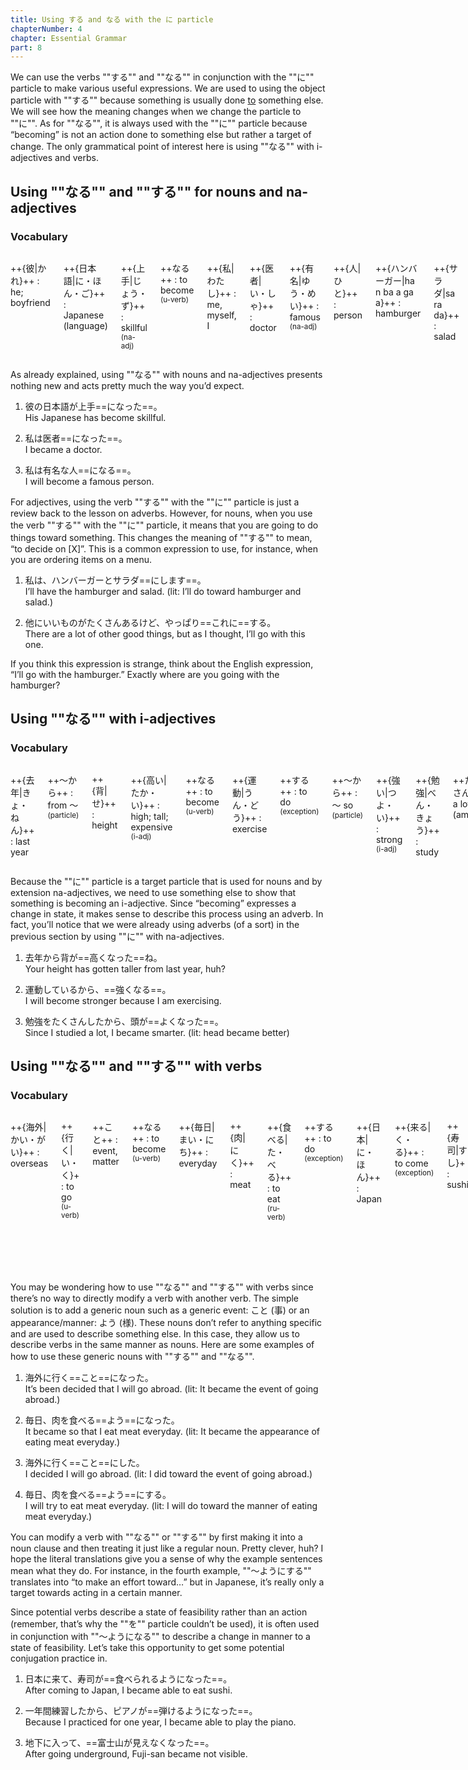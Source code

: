 ```yaml
---
title: Using する and なる with the に particle
chapterNumber: 4
chapter: Essential Grammar
part: 8
---
```


We can use the verbs ""する"" and ""なる"" in conjunction with the ""に"" particle to make various useful expressions. We are used to using the object particle with ""する"" because something is usually done <u>to</u> something else. We will see how the meaning changes when we change the particle to ""に"". As for ""なる"", it is always used with the ""に"" particle because “becoming” is not an action done to something else but rather a target of change. The only grammatical point of interest here is using ""なる"" with i-adjectives and verbs.

## Using ""なる"" and ""する"" for nouns and na-adjectives

### Vocabulary

<div class="columns">

++{彼|かれ}++
: he; boyfriend

++{日本語|に・ほん・ご}++
: Japanese (language)

++{上手|じょう・ず}++
: skillful <sup>(na-adj)</sup>

++なる++
: to become <sup>(u-verb)</sup>

++{私|わたし}++
: me, myself, I

++{医者|い・しゃ}++
: doctor

++{有名|ゆう・めい}++
: famous <sup>(na-adj)</sup>

++{人|ひと}++
: person

++{ハンバーガー|ha n ba a ga a}++
: hamburger

++{サラダ|sa ra da}++
: salad

++する++
: to do <sup>(exception)</sup>

++{他|ほか}++
: other

++いい++
: good <sup>(i-adj)</sup>

++{物|もの}++
: object

++たくさん++
: a lot (amount)

++ある++
: to exist (inanimate) <sup>(u-verb)</sup>

++やはり／やっぱり++
: as I thought

++これ++
: this

</div>

As already explained, using ""なる"" with nouns and na-adjectives presents nothing new and acts pretty much the way you’d expect.

1. 彼の日本語が上手==になった==。  
   His Japanese has become skillful.

1. 私は医者==になった==。  
   I became a doctor.

1. 私は有名な人==になる==。  
   I will become a famous person.

For adjectives, using the verb ""する"" with the ""に"" particle is just a review back to the lesson on adverbs. However, for nouns, when you use the verb ""する"" with the ""に"" particle, it means that you are going to do things toward something. This changes the meaning of ""する"" to mean, “to decide on [X]”. This is a common expression to use, for instance, when you are ordering items on a menu.

1. 私は、ハンバーガーとサラダ==にします==。  
   I’ll have the hamburger and salad. (lit: I’ll do toward hamburger and salad.)

1. 他にいいものがたくさんあるけど、やっぱり==これに==する。  
   There are a lot of other good things, but as I thought, I’ll go with this one.

If you think this expression is strange, think about the English expression, “I’ll go with the hamburger.” Exactly where are you going with the hamburger?

## Using ""なる"" with i-adjectives

### Vocabulary

<div class="columns">

++{去年|きょ・ねん}++
: last year

++～から++
: from ～ <sup>(particle)</sup>

++{背|せ}++
: height

++{高い|たか・い}++
: high; tall; expensive <sup>(i-adj)</sup>

++なる++
: to become <sup>(u-verb)</sup>

++{運動|うん・どう}++
: exercise

++する++
: to do <sup>(exception)</sup>

++～から++
: ～ so <sup>(particle)</sup>

++{強い|つよ・い}++
: strong <sup>(i-adj)</sup>

++{勉強|べん・きょう}++
: study

++たくさん++
: a lot (amount)

++{頭|あたま}++
: head

++いい++
: good <sup>(i-adj)</sup>

</div>

Because the ""に"" particle is a target particle that is used for nouns and by extension na-adjectives, we need to use something else to show that something is becoming an i-adjective. Since “becoming” expresses a change in state, it makes sense to describe this process using an adverb. In fact, you’ll notice that we were already using adverbs (of a sort) in the previous section by using ""に"" with na-adjectives.

1. 去年から背が==高くなった==ね。  
   Your height has gotten taller from last year, huh?

1. 運動しているから、==強くなる==。  
   I will become stronger because I am exercising.

1. 勉強をたくさんしたから、頭が==よくなった==。  
   Since I studied a lot, I became smarter. (lit: head became better)

## Using ""なる"" and ""する"" with verbs

### Vocabulary

<div class="columns">

++{海外|かい・がい}++
: overseas

++{行く|い・く}+
: to go <sup>(u-verb)</sup>

++こと++
: event, matter

++なる++
: to become <sup>(u-verb)</sup>

++{毎日|まい・にち}++
: everyday

++{肉|にく}++
: meat

++{食べる|た・べる}++
: to eat <sup>(ru-verb)</sup>

++する++
: to do <sup>(exception)</sup>

++{日本|に・ほん}++
: Japan

++{来る|く・る}++
: to come <sup>(exception)</sup>

++{寿司|すし}+
: sushi

++{一年間|いち・ねん・かん}++
: span of 1 year

++{練習|れん・しゅう}++
: practice

++{ピアノ|pi a no}++
: piano

++{弾く|ひ・く}++
: to play (piano, guitar) <sup>(u-verb)</sup>

++{地下|ち・か}++
: underground

++{入る|はい・る}++
: to enter <sup>(u-verb)</sup>

++{富士山|ふ・じ・さん}++
: Mt. Fuji

++{見える|み・える}++
: to be visible <sup>(ru-verb)</sup>

</div>

You may be wondering how to use ""なる"" and ""する"" with verbs since there’s no way to directly modify a verb with another verb. The simple solution is to add a generic noun such as a generic event: こと (事) or an appearance/manner: よう (様). These nouns don’t refer to anything specific and are used to describe something else. In this case, they allow us to describe verbs in the same manner as nouns. Here are some examples of how to use these generic nouns with ""する"" and ""なる"".

1. 海外に行く==こと==になった。  
   It’s been decided that I will go abroad. (lit: It became the event of going abroad.)

1. 毎日、肉を食べる==よう==になった。  
   It became so that I eat meat everyday. (lit: It became the appearance of eating meat everyday.)

1. 海外に行く==こと==にした。  
   I decided I will go abroad. (lit: I did toward the event of going abroad.)

1. 毎日、肉を食べる==よう==にする。  
   I will try to eat meat everyday. (lit: I will do toward the manner of eating meat everyday.)

You can modify a verb with ""なる"" or ""する"" by first making it into a noun clause and then treating it just like a regular noun. Pretty clever, huh? I hope the literal translations give you a sense of why the example sentences mean what they do. For instance, in the fourth example, ""～ようにする"" translates into “to make an effort toward…” but in Japanese, it’s really only a target towards acting in a certain manner.

Since potential verbs describe a state of feasibility rather than an action (remember, that’s why the ""を"" particle couldn’t be used), it is often used in conjunction with ""～ようになる"" to describe a change in manner to a state of feasibility. Let’s take this opportunity to get some potential conjugation practice in.

1. 日本に来て、寿司が==食べられるようになった==。  
   After coming to Japan, I became able to eat sushi.

1. 一年間練習したから、ピアノが==弾けるようになった==。  
   Because I practiced for one year, I became able to play the piano.

1. 地下に入って、==富士山が見えなくなった==。  
   After going underground, Fuji-san became not visible.
